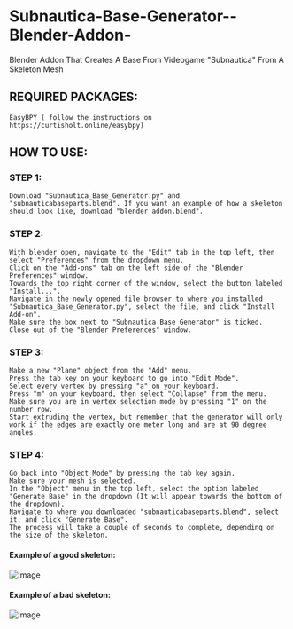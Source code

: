 # Subnautica-Base-Generator--Blender-Addon-
Blender Addon That Creates A Base From Videogame "Subnautica" From A Skeleton Mesh

## REQUIRED PACKAGES:
	EasyBPY ( follow the instructions on https://curtisholt.online/easybpy)

## HOW TO USE:

### STEP 1:

	Download "Subnautica_Base_Generator.py" and "subnauticabaseparts.blend". If you want an example of how a skeleton should look like, download "blender addon.blend".

### STEP 2:

	With blender open, navigate to the "Edit" tab in the top left, then select "Preferences" from the dropdown menu.
	Click on the "Add-ons" tab on the left side of the "Blender Preferences" window.
	Towards the top right corner of the window, select the button labeled "Install...".
	Navigate in the newly opened file browser to where you installed "Subnautica_Base_Generator.py", select the file, and click "Install Add-on".
	Make sure the box next to "Subnautica Base Generator" is ticked.
	Close out of the "Blender Preferences" window.

### STEP 3:

	Make a new "Plane" object from the "Add" menu.
	Press the tab key on your keyboard to go into "Edit Mode".
	Select every vertex by pressing "a" on your keyboard.
	Press "m" on your keyboard, then select "Collapse" from the menu.
	Make sure you are in vertex selection mode by pressing "1" on the number row.
	Start extruding the vertex, but remember that the generator will only work if the edges are exactly one meter long and are at 90 degree angles.

### STEP 4:

	Go back into "Object Mode" by pressing the tab key again.
	Make sure your mesh is selected.
	In the "Object" menu in the top left, select the option labeled "Generate Base" in the dropdown (It will appear towards the bottom of the dropdown).
	Navigate to where you downloaded "subnauticabaseparts.blend", select it, and click "Generate Base".
	The process will take a couple of seconds to complete, depending on the size of the skeleton.

#### Example of a good skeleton:
![image](https://user-images.githubusercontent.com/45775235/127783494-8259f98b-e35f-43bb-a223-9170db2ea2d8.png)

#### Example of a bad skeleton:
![image](https://user-images.githubusercontent.com/45775235/127783549-c988fad1-48cd-4c51-a3ad-b6c3f0339a09.png)
